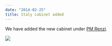 ```yaml
---
date: "2014-02-25"
title: Italy cabinet added
---
```


We have added the new cabinet under [PM Renzi](http://dev.parlgov.org/data/ita/cabinet-party/2014-02-22/).

![](/images/parliament-netherlands.jpg)
